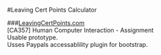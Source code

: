 #Leaving Cert Points Calculator

###[LeavingCertPoints.com](http://leavingcertpoints.com)  
[CA357] Human Computer Interaction - Assignment  
Usable prototype.  
Usses Paypals accessablility plugin for bootstrap.  

